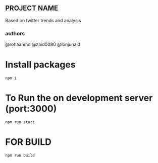 ## PROJECT NAME

Based on twitter trends and analysis

### authors
@rohaanmd
@zaid0080
@ibnjunaid

# Install packages
```NPM I
npm i 
```
# To Run the on development server (port:3000)

```NPM RUN START
npm run start
```

# FOR BUILD
```NPM RUN build
npm run build
```
